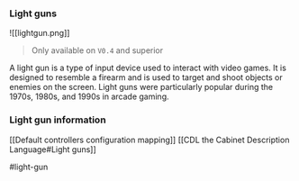 ### Light guns
![[lightgun.png]]

> Only available on `V0.4` and superior

A light gun is a type of input device used to interact with video games. It is designed to resemble a firearm and is used to target and shoot objects or enemies on the screen. Light guns were particularly popular during the 1970s, 1980s, and 1990s in arcade gaming.

### Light gun information

[[Default controllers configuration mapping]]
[[CDL the Cabinet Description Language#Light guns]]

#light-gun 